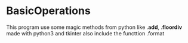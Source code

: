 # BasicOperations
This program use  some magic methods from python like .__add__, .__floordiv__ made with python3 and tkinter also include the functtion .format
